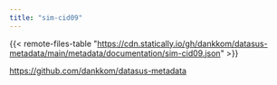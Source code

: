 ```yaml
---
title: "sim-cid09"
---
```


{{< remote-files-table "https://cdn.statically.io/gh/dankkom/datasus-metadata/main/metadata/documentation/sim-cid09.json" >}}

https://github.com/dankkom/datasus-metadata
